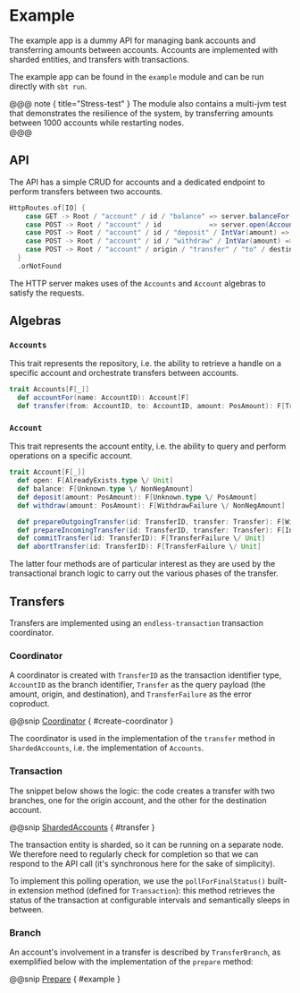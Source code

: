 # Example

The example app is a dummy API for managing bank accounts and transferring amounts between accounts. Accounts are implemented with sharded entities, and transfers with transactions. 

The example app can be found in the `example` module and can be run directly with `sbt run`. 

@@@ note { title="Stress-test" }
The module also contains a multi-jvm test that demonstrates the resilience of the system, by transferring amounts between 1000 accounts while restarting nodes.  
@@@

## API

The API has a simple CRUD for accounts and a dedicated endpoint to perform transfers between two accounts.

```scala
HttpRoutes.of[IO] {
    case GET -> Root / "account" / id / "balance" => server.balanceFor(AccountID(id))
    case POST -> Root / "account" / id            => server.open(AccountID(id))
    case POST -> Root / "account" / id / "deposit" / IntVar(amount) => server.deposit(AccountID(id), amount)
    case POST -> Root / "account" / id / "withdraw" / IntVar(amount) => server.withdraw(AccountID(id), amount)
    case POST -> Root / "account" / origin / "transfer" / "to" / destination / IntVar(amount) => server.transfer(AccountID(origin), AccountID(destination), PosAmount(amount))
  }
  .orNotFound
```

The HTTP server makes uses of the `Accounts` and `Account` algebras to satisfy the requests.

## Algebras
### `Accounts` 
This trait represents the repository, i.e. the ability to retrieve a handle on a specific account and orchestrate transfers between accounts.   
```scala
trait Accounts[F[_]] 
  def accountFor(name: AccountID): Account[F]
  def transfer(from: AccountID, to: AccountID, amount: PosAmount): F[TransferFailure \/ Unit]
```

### `Account` 
This trait represents the account entity, i.e. the ability to query and perform operations on a specific account. 
```scala
trait Account[F[_]] 
  def open: F[AlreadyExists.type \/ Unit]
  def balance: F[Unknown.type \/ NonNegAmount]
  def deposit(amount: PosAmount): F[Unknown.type \/ PosAmount]
  def withdraw(amount: PosAmount): F[WithdrawFailure \/ NonNegAmount]

  def prepareOutgoingTransfer(id: TransferID, transfer: Transfer): F[WithdrawFailure \/ Unit]
  def prepareIncomingTransfer(id: TransferID, transfer: Transfer): F[IncomingTransferFailure \/ Unit]
  def commitTransfer(id: TransferID): F[TransferFailure \/ Unit]
  def abortTransfer(id: TransferID): F[TransferFailure \/ Unit]
```

The latter four methods are of particular interest as they are used by the transactional branch logic to carry out the various phases of the transfer. 

## Transfers
Transfers are implemented using an `endless-transaction` transaction coordinator.  

### Coordinator
A coordinator is created with `TransferID` as the transaction identifier type, `AccountID` as the branch identifier, `Transfer` as the query payload (the amount, origin, and destination), and `TransferFailure` as the error coproduct.

@@snip [Coordinator](/example/src/main/scala/endless/transaction/example/logic/ShardedAccounts.scala) { #create-coordinator }

The coordinator is used in the implementation of the `transfer` method in `ShardedAccounts`, i.e. the implementation of `Accounts`. 

### Transaction
The snippet below shows the logic: the code creates a transfer with two branches, one for the origin account, and the other for the destination account.

@@snip [ShardedAccounts](/example/src/main/scala/endless/transaction/example/logic/ShardedAccounts.scala) { #transfer }

The transaction entity is sharded, so it can be running on a separate node. We therefore need to regularly check for completion so that we can respond to the API call (it's synchronous here for the sake of simplicity). 

To implement this polling operation, we use the `pollForFinalStatus()` built-in extension method (defined for `Transaction`): this method retrieves the status of the transaction at configurable intervals and semantically sleeps in between.

### Branch
An account's involvement in a transfer is described by `TransferBranch`, as exemplified below with the implementation of the `prepare` method: 

@@snip [Prepare](/example/src/main/scala/endless/transaction/example/logic/TransferBranch.scala) { #example }
